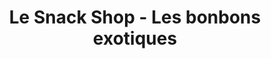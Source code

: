 ---
title: "Le Snack Shop - Les bonbons exotiques"
url: /trois-rivieres/le-snack-shop-les-bonbons-exotiques/
shop: confectionery
---